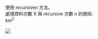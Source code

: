 使用 recursiven 方法。
<br>
處理資料次數 X 與 recursive 次數 n 的關係:
<br>
$km^2$
<br><br>
![](https://i.imgur.com/BlppxgP.jpg)
